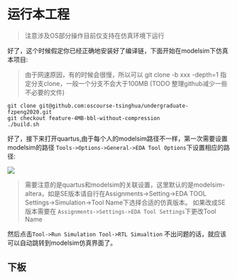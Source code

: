 # 运行本工程

> 注意涉及OS部分操作目前仅支持在仿真环境下运行

好了，这个时候假定你已经正确地安装好了编译链，下面开始在modelsim下仿真本项目:

> 由于网速原因，有的时候会很慢，所以可以 git clone -b xxx -depth=1 指定分支clone，一般一个分支不会大于100MB (TODO 整理github减少一些不必要的文件)

```
git clone git@github.com:oscourse-tsinghua/undergraduate-fzpeng2020.git
git checkout feature-4MB-bbl-without-compression
./build.sh
```

好了，接下来打开quartus,由于每个人的modelsim路径不一样，第一次需要设置modelsim的路径 `Tools->Options->General->EDA Tool Options`下设置相应的路径:

![](/IMG/quartus.PNG)

> 需要注意的是quartus和modelsim的关联设置，这里默认的是modelsim-altera，如是SE版本请自行在Assignments->Setting->EDA TOOL Settings->Simulation->Tool Name下选择合适的仿真版本。 如果改成SE版本需要在 `Assignments->Settings->EDA Tool Settings`下更改Tool Name

然后点击`Tool->Run Simulation Tool->RTL Simualtion` 不出问题的话，就应该可以自动跳转到modelsim仿真界面了。

## 下板


